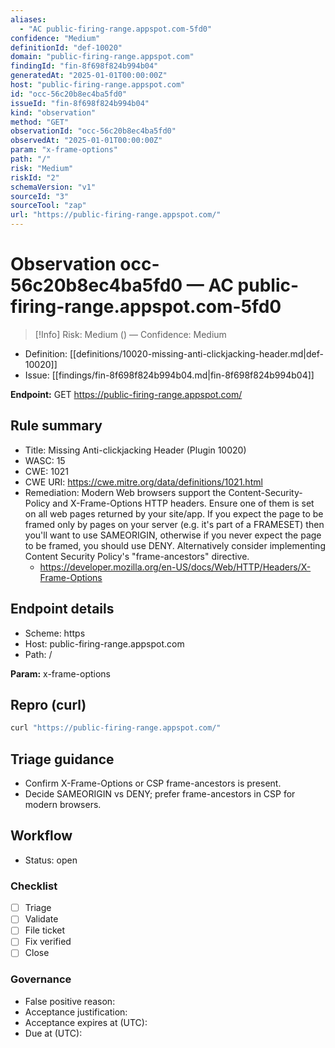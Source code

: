 ```yaml
---
aliases:
  - "AC public-firing-range.appspot.com-5fd0"
confidence: "Medium"
definitionId: "def-10020"
domain: "public-firing-range.appspot.com"
findingId: "fin-8f698f824b994b04"
generatedAt: "2025-01-01T00:00:00Z"
host: "public-firing-range.appspot.com"
id: "occ-56c20b8ec4ba5fd0"
issueId: "fin-8f698f824b994b04"
kind: "observation"
method: "GET"
observationId: "occ-56c20b8ec4ba5fd0"
observedAt: "2025-01-01T00:00:00Z"
param: "x-frame-options"
path: "/"
risk: "Medium"
riskId: "2"
schemaVersion: "v1"
sourceId: "3"
sourceTool: "zap"
url: "https://public-firing-range.appspot.com/"
---
```


# Observation occ-56c20b8ec4ba5fd0 — AC public-firing-range.appspot.com-5fd0

> [!Info]
> Risk: Medium () — Confidence: Medium

- Definition: [[definitions/10020-missing-anti-clickjacking-header.md|def-10020]]
- Issue: [[findings/fin-8f698f824b994b04.md|fin-8f698f824b994b04]]

**Endpoint:** GET https://public-firing-range.appspot.com/

## Rule summary

- Title: Missing Anti-clickjacking Header (Plugin 10020)
- WASC: 15
- CWE: 1021
- CWE URI: https://cwe.mitre.org/data/definitions/1021.html
- Remediation: Modern Web browsers support the Content-Security-Policy and X-Frame-Options HTTP headers. Ensure one of them is set on all web pages returned by your site/app.
If you expect the page to be framed only by pages on your server (e.g. it's part of a FRAMESET) then you'll want to use SAMEORIGIN, otherwise if you never expect the page to be framed, you should use DENY. Alternatively consider implementing Content Security Policy's "frame-ancestors" directive.
  - https://developer.mozilla.org/en-US/docs/Web/HTTP/Headers/X-Frame-Options

## Endpoint details

- Scheme: https
- Host: public-firing-range.appspot.com
- Path: /

**Param:** x-frame-options

## Repro (curl)

```bash
curl "https://public-firing-range.appspot.com/"
```

## Triage guidance

- Confirm X-Frame-Options or CSP frame-ancestors is present.
- Decide SAMEORIGIN vs DENY; prefer frame-ancestors in CSP for modern browsers.

## Workflow

- Status: open

### Checklist

- [ ] Triage
- [ ] Validate
- [ ] File ticket
- [ ] Fix verified
- [ ] Close

### Governance

- False positive reason: 
- Acceptance justification: 
- Acceptance expires at (UTC): 
- Due at (UTC): 
